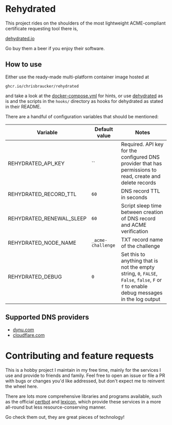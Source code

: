 # Rehydrated

This project rides on the shoulders of the most lightweight ACME-compliant certificate requesting tool there is,

[dehydrated.io](https://dehydrated.io)

Go buy them a beer if you enjoy their software.


## How to use

Either use the ready-made multi-platform container image hosted at

    ghcr.io/chrisbraucker/rehydrated

and take a look at the [docker-compose.yml](./docker-compose.yml) for hints,
or use [dehydrated](github.com/dehydrated-io/dehydrated) as is and the scripts in the `hooks/` directory as hooks for dehydrated as stated in their README.

There are a handful of configuration variables that should be mentioned:

Variable                 | Default value     | Notes
-------------------------|-------------------|-----------------------------------------------------------------------------------------------------------------------------------------
REHYDRATED_API_KEY       | ``                | Required. API key for the configured DNS provider that has permissions to read, create and delete records
REHYDRATED_RECORD_TTL    | `60`              | DNS record TTL in seconds
REHYDRATED_RENEWAL_SLEEP | `60`              | Script sleep time between creation of DNS record and ACME verification
REHYDRATED_NODE_NAME     | `_acme-challenge` | TXT record name of the challenge
REHYDRATED_DEBUG         | `0`               | Set this to anything that is not the empty string, `0`, `FALSE`, `False`, `false`, `F` or `f` to enable debug messages in the log output


## Supported DNS providers

- [dynu.com](https://dynu.com)
- [cloudflare.com](https://cloudflare.com)


# Contributing and feature requests

This is a hobby project I maintain in my free time, mainly for the services I use and provide to friends and family.
Feel free to open an issue or file a PR with bugs or changes you'd like addressed, but don't expect me to reinvent the wheel here.

There are lots more comprehensive libraries and programs available, such as the official [certbot](https://github.com/certbot/certbot) and [lexicon](https://github.com/AnalogJ/lexicon), which provide these services in a more all-round but less resource-conserving manner.

Go check them out, they are great pieces of technology!
